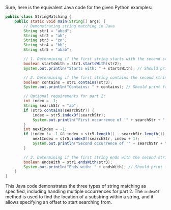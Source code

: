  Sure, here is the equivalent Java code for the given Python examples:

```java
public class StringMatching {
    public static void main(String[] args) {
        // Demonstrating string matching in Java
        String str1 = "abcd";
        String str2 = "ab";
        String str3 = "zn";
        String str4 = "bb";
        String str5 = "abab";

        // 1. Determining if the first string starts with the second string
        boolean startsWith = str1.startsWith(str2);
        System.out.println("Starts with: " + startsWith); // Should print true

        // 2. Determining if the first string contains the second string at any location
        boolean contains = str1.contains(str3);
        System.out.println("Contains: " + contains); // Should print false

        // Optional requirements for part 2:
        int index = -1;
        String searchStr = "ab";
        if (str5.contains(searchStr)) {
            index = str5.indexOf(searchStr);
            System.out.println("First occurrence of '" + searchStr + "' is at index: " + index); // Should print 0
        }
        int nextIndex = -1;
        if (index != -1 && index < str5.length() - searchStr.length()) {
            nextIndex = str5.indexOf(searchStr, index + 1);
            System.out.println("Second occurrence of '" + searchStr + "' is at index: " + nextIndex); // Should print 2
        }

        // 3. Determining if the first string ends with the second string
        boolean endsWith = str1.endsWith(str3);
        System.out.println("Ends with: " + endsWith); // Should print false
    }
}
```

This Java code demonstrates the three types of string matching as specified, including handling multiple occurrences for part 2. The `indexOf` method is used to find the location of a substring within a string, and it allows specifying an offset to start searching from.
